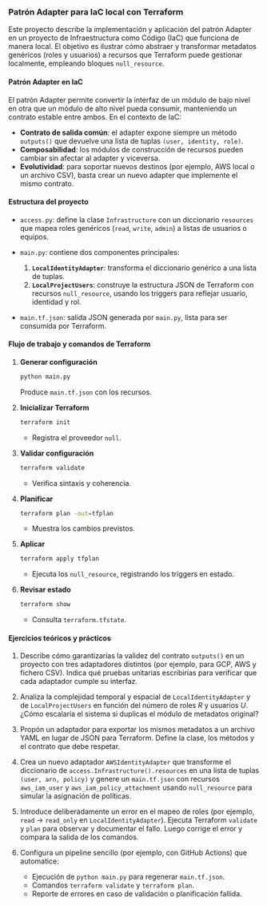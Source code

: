 ### Patrón Adapter para IaC local con Terraform

Este proyecto describe la implementación y aplicación del patrón Adapter en un proyecto de Infraestructura como Código (IaC) que funciona de manera local. 
El objetivo es ilustrar cómo abstraer y transformar metadatos genéricos (roles y usuarios) a recursos que Terraform puede gestionar localmente, empleando
bloques `null_resource`.

#### **Patrón Adapter en IaC**
El patrón Adapter permite convertir la interfaz de un módulo de bajo nivel en otra que un módulo de alto nivel pueda consumir, manteniendo un contrato estable entre ambos. En el contexto de IaC:

* **Contrato de salida común**: el adapter expone siempre un método `outputs()` que devuelve una lista de tuplas `(user, identity, role)`.
* **Composabilidad**: los módulos de construcción de recursos pueden cambiar sin afectar al adapter y viceversa.
* **Evolutividad**: para soportar nuevos destinos (por ejemplo, AWS local o un archivo CSV), basta crear un nuevo adapter que implemente el mismo contrato.

#### **Estructura del proyecto**

* `access.py`: define la clase `Infrastructure` con un diccionario `resources` que mapea roles genéricos (`read`, `write`, `admin`) a listas de usuarios o equipos.
* `main.py`: contiene dos componentes principales:

  1. **`LocalIdentityAdapter`**: transforma el diccionario genérico a una lista de tuplas.
  2. **`LocalProjectUsers`**: construye la estructura JSON de Terraform con recursos `null_resource`, usando los triggers para reflejar usuario, identidad y rol.
* `main.tf.json`: salida JSON generada por `main.py`, lista para ser consumida por Terraform.

#### **Flujo de trabajo y comandos de Terraform**

1. **Generar configuración**

   ```bash
   python main.py
   ```

   Produce `main.tf.json` con los recursos.

2. **Inicializar Terraform**

   ```bash
   terraform init
   ```

   * Registra el proveedor `null`.

3. **Validar configuración**

   ```bash
   terraform validate
   ```

   * Verifica sintaxis y coherencia.

4. **Planificar**

   ```bash
   terraform plan -out=tfplan
   ```

   * Muestra los cambios previstos.

5. **Aplicar**

   ```bash
   terraform apply tfplan
   ```

   * Ejecuta los `null_resource`, registrando los triggers en estado.

6. **Revisar estado**

   ```bash
   terraform show
   ```

   * Consulta `terraform.tfstate`.

#### **Ejercicios teóricos y prácticos**
1. Describe cómo garantizarías la validez del contrato `outputs()` en un proyecto con tres adaptadores distintos (por ejemplo, para GCP, AWS y fichero CSV). Indica qué pruebas unitarias escribirías para verificar que cada adaptador cumple su interfaz.

2. Analiza la complejidad temporal y espacial de `LocalIdentityAdapter` y de `LocalProjectUsers` en función del número de roles $R$ y usuarios $U$. ¿Cómo escalaría el sistema si duplicas el módulo de metadatos original?

3. Propón un adaptador para exportar los mismos metadatos a un archivo YAML en lugar de JSON para Terraform. Define la clase, los métodos y el contrato que debe respetar.
4. Crea un nuevo adaptador `AWSIdentityAdapter` que transforme el diccionario de `access.Infrastructure().resources` en una lista de tuplas `(user, arn, policy)` y genere un `main.tf.json` con recursos `aws_iam_user` y `aws_iam_policy_attachment` usando `null_resource` para simular la asignación de políticas.
5. Introduce deliberadamente un error en el mapeo de roles (por ejemplo, `read` -> `read_only` en `LocalIdentityAdapter`). Ejecuta Terraform `validate` y `plan` para observar y documentar el fallo. Luego corrige el error y compara la salida de los comandos.
6. Configura un pipeline sencillo (por ejemplo, con GitHub Actions) que automatice:

   * Ejecución de `python main.py` para regenerar `main.tf.json`.
   * Comandos `terraform validate` y `terraform plan`.
   * Reporte de errores en caso de validación o planificación fallida.

